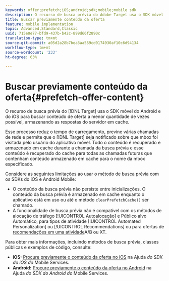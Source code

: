 ```yaml
---
keywords: offer;prefetch;iOS;android;sdk;mobile;mobile sdk
description: O recurso de busca prévia do Adobe Target usa o SDK móvel do Android e do iOS para buscar conteúdo de oferta a menor quantidade de vezes possível, armazenando as respostas do servidor em cache.
title: Buscar previamente conteúdo da oferta
feature: mobile implementation
topic: Advanced,Standard,Classic
uuid: 715e0e77-bfd9-437b-b42c-899d66f2890c
translation-type: tm+mt
source-git-commit: a05d2a28b7bea3aa559cd0174930af10c6d94134
workflow-type: tm+mt
source-wordcount: '233'
ht-degree: 63%

---
```



# Buscar previamente conteúdo da oferta{#prefetch-offer-content}

O recurso de busca prévia do [!DNL Target] usa o SDK móvel do Android e do iOS para buscar conteúdo de oferta a menor quantidade de vezes possível, armazenando as respostas do servidor em cache.

Esse processo reduz o tempo de carregamento, previne várias chamadas de rede e permite que o [!DNL Target] seja notificado sobre que mbox foi visitada pelo usuário do aplicativo móvel. Todo o conteúdo é recuperado e armazenado em cache durante a chamada da busca prévia e esse conteúdo é recuperado do cache para todas as chamadas futuras que contenham conteúdo armazenado em cache para o nome da mbox especificado.

Considere as seguintes limitações ao usar o método de busca prévia com os SDKs do iOS e Android Mobile:

* O conteúdo da busca prévia não persiste entre inicializações. O conteúdo da busca prévia é armazenado em cache enquanto o aplicativo está em uso ou até o método `clearPrefetchCache()` ser chamado.
* A funcionalidade de busca prévia não é compatível com os métodos de alocação de tráfego [!UICONTROL Autoalocação] e Público alvo  Automático, para tipos de atividade [!UICONTROL Automated Personalization] ou [!UICONTROL Recommendations] ou para ofertas de [recomendações em uma atividade](/help/c-recommendations/recommendations-as-an-offer.md)A/B ou XT.

Para obter mais informações, incluindo métodos de busca prévia, classes públicas e exemplos de código, consulte:

* **iOS:**  [Procure previamente o conteúdo da oferta no iOS](https://experienceleague.adobe.com/docs/mobile-services/ios/target-ios/c-mob-target-prefetch-ios.html) na Ajuda *do SDK do iOS do* Mobile Services.
* **Android:**  [Procure previamente o conteúdo da oferta no Android](https://experienceleague.adobe.com/docs/mobile-services/android/target-android/c-mob-target-prefetch-android.html) na Ajuda *do SDK do Android do* Mobile Services.
